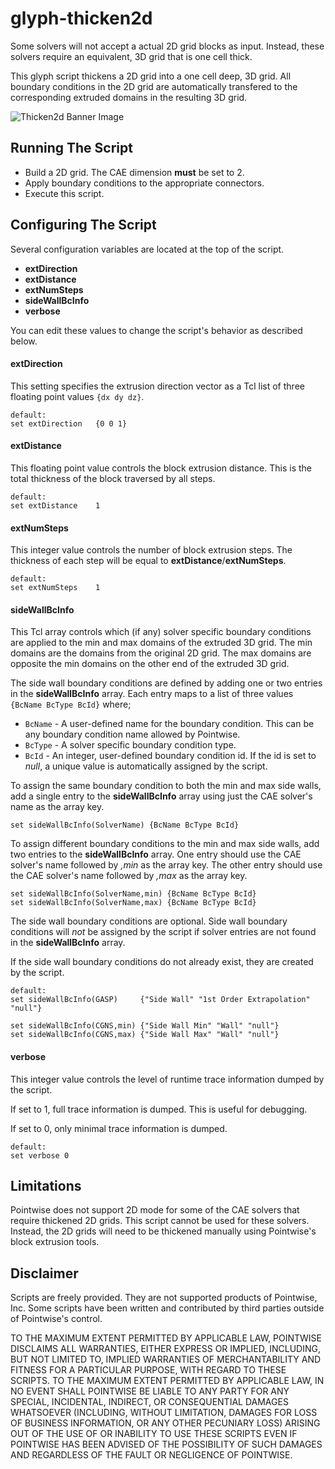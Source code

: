 # glyph-thicken2d
Some solvers will not accept a actual 2D grid blocks as input. Instead, these solvers require an equivalent, 3D grid that is one cell thick.

This glyph script thickens a 2D grid into a one cell deep, 3D grid. All boundary conditions in the 2D grid are automatically transfered to the corresponding extruded domains in the resulting 3D grid.

![Thicken2d Banner Image](../master/images/banner.png  "thicken2d banner Image")


## Running The Script

* Build a 2D grid. The CAE dimension **must** be set to 2.
* Apply boundary conditions to the appropriate connectors.
* Execute this script.


## Configuring The Script

Several configuration variables are located at the top of the script.
* **extDirection**
* **extDistance**
* **extNumSteps**
* **sideWallBcInfo**
* **verbose**

You can edit these values to change the script's behavior as described below.

#### **extDirection**
This setting specifies the extrusion direction vector as a Tcl list of three floating point values `{dx dy dz}`.

    default:
    set extDirection   {0 0 1}

#### **extDistance**
This floating point value controls the block extrusion distance. This is the total thickness of the block traversed by all steps.

    default:
    set extDistance    1

#### **extNumSteps**
This integer value controls the number of block extrusion steps. The thickness of each step will be equal to **extDistance**/**extNumSteps**.

    default:
    set extNumSteps    1

#### **sideWallBcInfo**
This Tcl array controls which (if any) solver specific boundary conditions are applied to the min and max domains of the extruded 3D grid. The min domains are the domains from the original 2D grid. The max domains are opposite the min domains on the other end of the extruded 3D grid.

The side wall boundary conditions are defined by adding one or two entries in the **sideWallBcInfo** array. Each entry maps to a list of three values `{BcName BcType BcId}` where;
* `BcName` - A user-defined name for the boundary condition. This can be any boundary condition name allowed by Pointwise.
* `BcType` - A solver specific boundary condition type.
* `BcId` - An integer, user-defined boundary condition id. If the id is set to *null*, a unique value is automatically assigned by the script.

To assign the same boundary condition to both the min and max side walls, add a single entry to the **sideWallBcInfo** array using just the CAE solver's name as the array key.

    set sideWallBcInfo(SolverName) {BcName BcType BcId}

To assign different boundary conditions to the min and max side walls, add two entries to the **sideWallBcInfo** array. One entry should use the CAE solver's name followed by *,min* as the array key. The other entry should use the CAE solver's name followed by *,max* as the array key.

    set sideWallBcInfo(SolverName,min) {BcName BcType BcId}
    set sideWallBcInfo(SolverName,max) {BcName BcType BcId}

The side wall boundary conditions are optional. Side wall boundary conditions will _not_ be assigned by the script if solver entries are not found in the **sideWallBcInfo** array.

If the side wall boundary conditions do not already exist, they are created by the script.

    default:
    set sideWallBcInfo(GASP)     {"Side Wall" "1st Order Extrapolation" "null"}

    set sideWallBcInfo(CGNS,min) {"Side Wall Min" "Wall" "null"}
    set sideWallBcInfo(CGNS,max) {"Side Wall Max" "Wall" "null"}

#### **verbose**
This integer value controls the level of runtime trace information dumped by the script.

If set to 1, full trace information is dumped. This is useful for debugging.

If set to 0, only minimal trace information is dumped.

    default:
    set verbose 0


## Limitations

Pointwise does not support 2D mode for some of the CAE solvers that require thickened 2D grids. This script cannot be used for these solvers. Instead, the 2D grids will need to be thickened manually using Pointwise's block extrusion tools.


## Disclaimer
Scripts are freely provided. They are not supported products of
Pointwise, Inc. Some scripts have been written and contributed by third
parties outside of Pointwise's control.

TO THE MAXIMUM EXTENT PERMITTED BY APPLICABLE LAW, POINTWISE DISCLAIMS
ALL WARRANTIES, EITHER EXPRESS OR IMPLIED, INCLUDING, BUT NOT LIMITED
TO, IMPLIED WARRANTIES OF MERCHANTABILITY AND FITNESS FOR A PARTICULAR
PURPOSE, WITH REGARD TO THESE SCRIPTS. TO THE MAXIMUM EXTENT PERMITTED
BY APPLICABLE LAW, IN NO EVENT SHALL POINTWISE BE LIABLE TO ANY PARTY
FOR ANY SPECIAL, INCIDENTAL, INDIRECT, OR CONSEQUENTIAL DAMAGES
WHATSOEVER (INCLUDING, WITHOUT LIMITATION, DAMAGES FOR LOSS OF BUSINESS
INFORMATION, OR ANY OTHER PECUNIARY LOSS) ARISING OUT OF THE USE OF OR
INABILITY TO USE THESE SCRIPTS EVEN IF POINTWISE HAS BEEN ADVISED OF THE
POSSIBILITY OF SUCH DAMAGES AND REGARDLESS OF THE FAULT OR NEGLIGENCE OF
POINTWISE.

